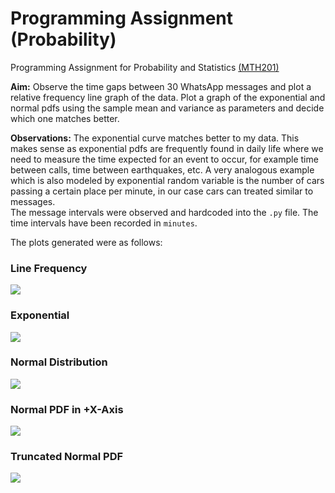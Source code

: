 # Programming Assignment (Probability)

Programming Assignment for Probability and Statistics [(MTH201)](http://techtree.iiitd.edu.in/viewDescription/filename?=MTH201)  

**Aim:** Observe the time gaps between 30 WhatsApp messages and plot a relative frequency line graph of the data. Plot a graph of the exponential and normal pdfs using the sample mean and variance as parameters and decide which one matches better.

**Observations:** The exponential curve matches better to my data. This makes sense as exponential pdfs are frequently found in daily life where we need to measure the time expected for an event to occur, for example time between calls, time between earthquakes, etc.  A very analogous example which is also modeled by exponential random variable is the number of cars passing a certain place per minute, in our case cars can treated similar to messages.  
The message intervals were observed and hardcoded into the `.py` file. The time intervals have been recorded in `minutes`.

The plots generated were as follows:

### Line Frequency

![](Images/LineFrequency.jpg)

### Exponential

![](Images/Exponential.jpg)

### Normal Distribution

![](Images/NormalDistribution.jpg)


### Normal PDF in +X-Axis

![](Images/NormalPDF.jpg)

### Truncated Normal PDF

![](Images/TruncatedNormal.jpg)

